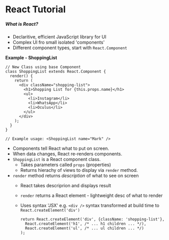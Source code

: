 # React Tutorial

##### What is React?

- Declaritive, efficient JavaScript library for UI
- Complex UI fro small isolated 'components'
- Different component types, start with `React.Component`



**Example - ShoppingList** 

```react
// New Class using base Component
class ShoppingList extends React.Component {
  render() {	
    return (
      <div className="shopping-list">
        <h1>Shopping List for {this.props.name}</h1>
        <ul>
          <li>Instagram</li>
          <li>WhatsApp</li>
          <li>Oculus</li>
        </ul>
      </div>
    );
  }
}

// Example usage: <ShoppingList name="Mark" />
```

- Components tell React what to put on screen. 
- When data changes, React re-renders components. 
- `ShoppingList` is a React component class. 
  - Takes parameters called `props` (properties)
  - Returns hierachy of views to display via `render` method.
- `render` method returns  *description* of what to see on screen
  - React takes descriprion and displays result
  - `render` returns a React element - lightweight desc of what to render
  - Uses syntax 'JSX' 
    e.g. `<div />` syntax transformed at build time to 
    ​		`React.createElement('div')`

    ```react
    return React.createElement('div', {className: 'shopping-list'},
      React.createElement('h1', /* ... h1 children ... */),
      React.createElement('ul', /* ... ul children ... */)
    );
    ```

    





